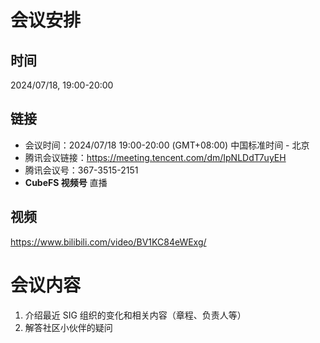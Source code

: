 # 会议安排

## 时间

2024/07/18,  19:00-20:00

## 链接

+ 会议时间：2024/07/18 19:00-20:00 (GMT+08:00) 中国标准时间 - 北京
+ 腾讯会议链接：https://meeting.tencent.com/dm/IpNLDdT7uyEH
+ 腾讯会议号：367-3515-2151
+ **CubeFS 视频号** 直播

## 视频
https://www.bilibili.com/video/BV1KC84eWExg/


# 会议内容

1. 介绍最近 SIG 组织的变化和相关内容（章程、负责人等）
2. 解答社区小伙伴的疑问
